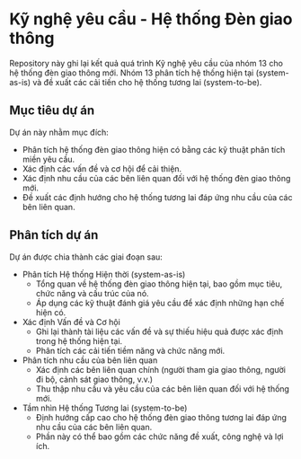 # Kỹ nghệ yêu cầu - Hệ thống Đèn giao thông

Repository này ghi lại kết quả quá trình Kỹ nghệ yêu cầu của nhóm 13 cho hệ thống đèn giao thông mới. Nhóm 13 phân tích hệ thống hiện tại (system-as-is) và đề xuất các cải tiến cho hệ thống tương lai (system-to-be).

## Mục tiêu dự án

Dự án này nhằm mục đích:

- Phân tích hệ thống đèn giao thông hiện có bằng các kỹ thuật phân tích miền yêu cầu.
- Xác định các vấn đề và cơ hội để cải thiện.
- Xác định nhu cầu của các bên liên quan đối với hệ thống đèn giao thông mới.
- Đề xuất các định hướng cho hệ thống tương lai đáp ứng nhu cầu của các bên liên quan.

## Phân tích dự án

Dự án được chia thành các giai đoạn sau:

- Phân tích Hệ thống Hiện thời (system-as-is)
  - Tổng quan về hệ thống đèn giao thông hiện tại, bao gồm mục tiêu, chức năng và cấu trúc của nó.
  - Áp dụng các kỹ thuật đánh giá yêu cầu để xác định những hạn chế hiện có.
- Xác định Vấn đề và Cơ hội
  - Ghi lại thành tài liệu các vấn đề và sự thiếu hiệu quả được xác định trong hệ thống hiện tại.
  - Phân tích các cải tiến tiềm năng và chức năng mới.
- Phân tích nhu cầu của bên liên quan
  - Xác định các bên liên quan chính (người tham gia giao thông, người đi bộ, cảnh sát giao thông, v.v.)
  - Thu thập nhu cầu và yêu cầu của các bên liên quan đối với hệ thống mới.
- Tầm nhìn Hệ thống Tương lai (system-to-be)
  - Định hướng cấp cao cho hệ thống đèn giao thông tương lai đáp ứng nhu cầu của các bên liên quan.
  - Phần này có thể bao gồm các chức năng đề xuất, công nghệ và lợi ích.
